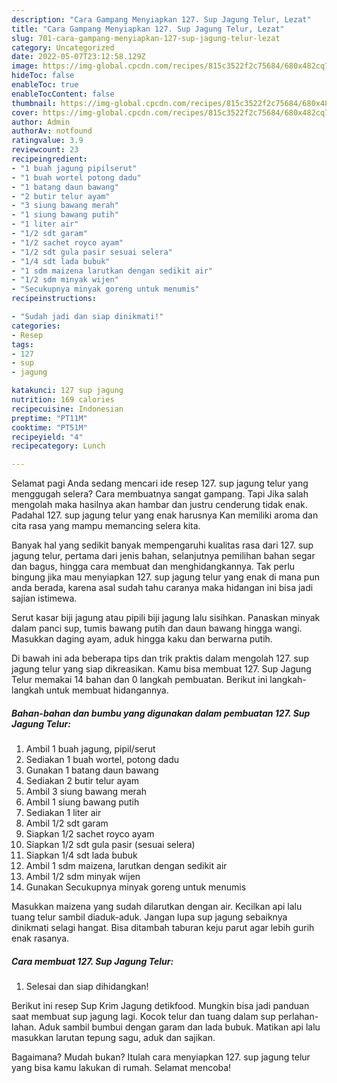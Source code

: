 ```yaml
---
description: "Cara Gampang Menyiapkan 127. Sup Jagung Telur, Lezat"
title: "Cara Gampang Menyiapkan 127. Sup Jagung Telur, Lezat"
slug: 701-cara-gampang-menyiapkan-127-sup-jagung-telur-lezat
category: Uncategorized
date: 2022-05-07T23:12:58.129Z
image: https://img-global.cpcdn.com/recipes/815c3522f2c75684/680x482cq70/127-sup-jagung-telur-foto-resep-utama.jpg
hideToc: false
enableToc: true
enableTocContent: false
thumbnail: https://img-global.cpcdn.com/recipes/815c3522f2c75684/680x482cq70/127-sup-jagung-telur-foto-resep-utama.jpg
cover: https://img-global.cpcdn.com/recipes/815c3522f2c75684/680x482cq70/127-sup-jagung-telur-foto-resep-utama.jpg
author: Admin
authorAv: notfound
ratingvalue: 3.9
reviewcount: 23
recipeingredient:
- "1 buah jagung pipilserut"
- "1 buah wortel potong dadu"
- "1 batang daun bawang"
- "2 butir telur ayam"
- "3 siung bawang merah"
- "1 siung bawang putih"
- "1 liter air"
- "1/2 sdt garam"
- "1/2 sachet royco ayam"
- "1/2 sdt gula pasir sesuai selera"
- "1/4 sdt lada bubuk"
- "1 sdm maizena larutkan dengan sedikit air"
- "1/2 sdm minyak wijen"
- "Secukupnya minyak goreng untuk menumis"
recipeinstructions:

- "Sudah jadi dan siap dinikmati!"
categories:
- Resep
tags:
- 127
- sup
- jagung

katakunci: 127 sup jagung 
nutrition: 169 calories
recipecuisine: Indonesian
preptime: "PT11M"
cooktime: "PT51M"
recipeyield: "4"
recipecategory: Lunch

---
```



Selamat pagi Anda sedang mencari ide resep 127. sup jagung telur yang menggugah selera? Cara membuatnya sangat gampang. Tapi Jika salah mengolah maka hasilnya akan hambar dan justru cenderung tidak enak. Padahal 127. sup jagung telur yang enak harusnya Kan memiliki aroma dan cita rasa yang mampu memancing selera kita.


Banyak hal yang sedikit banyak mempengaruhi kualitas rasa dari 127. sup jagung telur, pertama dari jenis bahan, selanjutnya pemilihan bahan segar dan bagus, hingga cara membuat dan menghidangkannya. Tak perlu bingung jika mau menyiapkan 127. sup jagung telur yang enak di mana pun anda berada, karena asal sudah tahu caranya maka hidangan ini bisa jadi sajian istimewa.

Serut kasar biji jagung atau pipili biji jagung lalu sisihkan. Panaskan minyak dalam panci sup, tumis bawang putih dan daun bawang hingga wangi. Masukkan daging ayam, aduk hingga kaku dan berwarna putih.


Di bawah ini ada beberapa tips dan trik praktis dalam mengolah 127. sup jagung telur yang siap dikreasikan. Kamu bisa membuat 127. Sup Jagung Telur memakai 14 bahan dan 0 langkah pembuatan. Berikut ini langkah-langkah untuk membuat hidangannya.

<!--inarticleads1-->

##### Bahan-bahan dan bumbu yang digunakan dalam pembuatan 127. Sup Jagung Telur:

1. Ambil 1 buah jagung, pipil/serut
1. Sediakan 1 buah wortel, potong dadu
1. Gunakan 1 batang daun bawang
1. Sediakan 2 butir telur ayam
1. Ambil 3 siung bawang merah
1. Ambil 1 siung bawang putih
1. Sediakan 1 liter air
1. Ambil 1/2 sdt garam
1. Siapkan 1/2 sachet royco ayam
1. Siapkan 1/2 sdt gula pasir (sesuai selera)
1. Siapkan 1/4 sdt lada bubuk
1. Ambil 1 sdm maizena, larutkan dengan sedikit air
1. Ambil 1/2 sdm minyak wijen
1. Gunakan Secukupnya minyak goreng untuk menumis


Masukkan maizena yang sudah dilarutkan dengan air. Kecilkan api lalu tuang telur sambil diaduk-aduk. Jangan lupa sup jagung sebaiknya dinikmati selagi hangat. Bisa ditambah taburan keju parut agar lebih gurih enak rasanya. 

<!--inarticleads2-->

##### Cara membuat 127. Sup Jagung Telur:


1. Selesai dan siap dihidangkan!

Berikut ini resep Sup Krim Jagung detikfood. Mungkin bisa jadi panduan saat membuat sup jagung lagi. Kocok telur dan tuang dalam sup perlahan-lahan. Aduk sambil bumbui dengan garam dan lada bubuk. Matikan api lalu masukkan larutan tepung sagu, aduk dan sajikan. 

Bagaimana? Mudah bukan? Itulah cara menyiapkan 127. sup jagung telur yang bisa kamu lakukan di rumah. Selamat mencoba!
